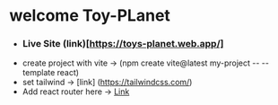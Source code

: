 # welcome Toy-PLanet

* ### Live Site (link)[https://toys-planet.web.app/]
* create project with vite -> (npm create vite@latest my-project -- --template react)
* set tailwind -> [link] (https://tailwindcss.com/)
* Add react router here -> [Link](https://reactrouter.com/en/main)

